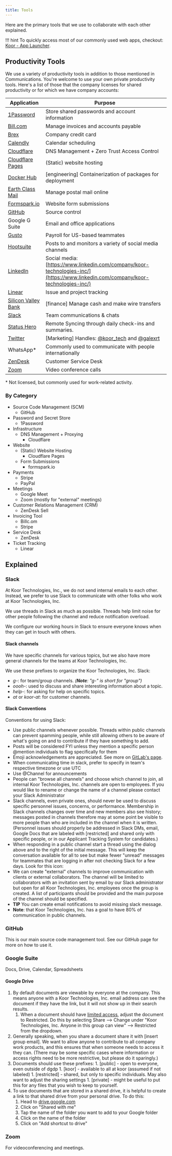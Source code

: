 ```yaml
---
title: Tools
---
```


Here are the primary tools that we use to collaborate with each other explained.

!!! hint
    To quickly access most of our commonly used web apps, checkout: [Koor - App Launcher](https://koorinc.cloudflareaccess.com/#/Launcher).

## Productivity Tools

We use a variety of productivity tools in addition to those mentioned in Communications. You're welcome to use your own private productivity tools. Here's a list of those that the company licenses for shared productivity or for which we have company accounts:

| **Application**                                     | **Purpose**                                                                                                                     |
| --------------------------------------------------- | ------------------------------------------------------------------------------------------------------------------------------- |
| [1Password](https://1password.com/)                 | Store shared passwords and account information                                                                                  |
| [Bill.com](https://www.bill.com/)                   | Manage invoices and accounts payable                                                                                            |
| [Brex](https://www.brex.com/)                       | Company credit card                                                                                                             |
| [Calendly](https://calendly.com/)                   | Calendar scheduling                                                                                                             |
| [Cloudflare](https://cloudflare.com/)               | DNS Management + Zero Trust Access Control                                                                                      |
| [Cloudflare Pages](https://pages.cloudflare.com/)   | (Static) website hosting                                                                                                        |
| [Docker Hub](https://www.docker.com/)               | \[engineering\] Containerization of packages for deployment                                                                     |
| [Earth Class Mail](https://www.earthclassmail.com/) | Manage postal mail online                                                                                                       |
| [Formspark.io](https://formspark.io/)               | Website form submissions                                                                                                        |
| [GitHub](https://github.com/)                       | Source control                                                                                                                  |
| Google G Suite                                      | Email and office applications                                                                                                   |
| [Gusto](https://gusto.com/)                         | Payroll for US-based teammates                                                                                                  |
| [Hootsuite](https://www.hootsuite.com/)             | Posts to and monitors a variety of social media channels                                                                        |
| [LinkedIn](https://www.linkedin.com/)               | Social media:[https://www.linkedin.com/company/koor-technologies-inc/](https://www.linkedin.com/company/koor-technologies-inc/) |
| [Linear](https://linear.app/)                       | Issue and project tracking                                                                                                      |
| [Silicon Valley Bank](https://www.svb.com/)         | \[finance\] Manage cash and make wire transfers                                                                                 |
| [Slack](https://slack.com/)                         | Team communications & chats                                                                                                     |
| [Status Hero](https://statushero.com/)              | Remote Syncing through daily check-ins and summaries.                                                                           |
| [Twitter](https://twitter.com/)                     | \[Marketing\] Handles: [@koor_tech](https://twitter.com/koor_tech) and [@galexrt](https://twitter.com/galexrt)                  |
| WhatsApp*                                           | Commonly used to communicate with people internationally                                                                        |
| [ZenDesk](https://www.zendesk.com/)                 | Customer Service Desk                                                                                                           |
| [Zoom](https://zoom.us/)                            | Video conference calls                                                                                                          |

\* Not licensed, but commonly used for work-related activity.

### By Category

* Source Code Management (SCM)
    * GitHub
* Password and Secret Store
    * 1Password
* Infrastructure
    * DNS Management + Proxying
        * Cloudflare
* Website
    * (Static) Website Hosting
        * Cloudflare Pages
    * Form Submissions
        * formspark.io
* Payments
    * Stripe
    * PayPal
* Meetings
    * Google Meet
    * Zoom (mostly for "external" meetings)
* Customer Relations Management (CRM)
    * ZenDesk Sell
* Invoicing Tool
    * Billc.om
    * Stripe
* Service Desk
    * ZenDesk
* Ticket Tracking
    * Linear

## Explained

### Slack

At Koor Technologies, Inc., we do not send internal emails to each other. Instead, we prefer to use Slack to communicate with other folks who work at Koor Technologies, Inc.

We use threads in Slack as much as possible. Threads help limit noise for other people following the channel and reduce notification overload.

We configure our working hours in Slack to ensure everyone knows when they can get in touch with others.

#### Slack channels

We have specific channels for various topics, but we also have more general channels for the teams at Koor Technologies, Inc.

We use these prefixes to organize the Koor Technologies, Inc. Slack:

* *g-*: for team/group channels. *(**Note**: "g-" is short for "group")*
* *oooh-*: used to discuss and share interesting information about a topic.
* *help-*: for asking for help on specific topics.
* *at* or *koor-at*: for customer channels.

#### Slack Conventions

Conventions for using Slack:

* Use public channels whenever possible. Threads within public channels can prevent spamming people, while still allowing others to be aware of what's going on and to contribute if they have something to add.
* Posts will be considered FYI unless they mention a specific person @mention individuals to flag specifically for them
* Emoji acknowledgements are appreciated. See more on [GitLab's page](https://about.gitlab.com/company/culture/all-remote/informal-communication/#using-emojis-to-convey-emotion).
* When communicating time in slack, prefer to specify in team's respective timezone or use UTC
* Use @Channel for announcements
* People can "browse all channels" and choose which channel to join, all internal Koor Technologies, Inc. channels are open to employees. If you would like to rename or change the name of a channel please contact your Slack Administrator
* Slack channels, even private ones, should never be used to discuss specific personnel issues, concerns, or performance. Membership in Slack channels changes over time and new members also see history; messages posted in channels therefore may at some point be visible to more people than who are included in the channel when it is written. (Personnel issues should properly be addressed in Slack DMs, email, Google Docs that are labeled with \[restricted\] and shared only with specific people, or in our Applicant Tracking System for candidates.)
* When responding in a public channel start a thread using the dialog above and to the right of the initial message. This will keep the conversation available for all to see but make fewer "unread" messages for teammates that are logging in after not checking Slack for a few days. Look for this icon:
* We can create "external" channels to improve communication with clients or external collaborators. The channel will be limited to collaborators with an invitation sent by email by our Slack administrator but open for all Koor Technologies, Inc. employees once the group is created. A list of participants should be provided and the main purpose of the channel should be specified.
* **TIP** You can create email notifications to avoid missing slack message.
* **Note**: that Koor Technologies, Inc. has a goal to have 80% of communication in public channels.

### GitHub

This is our main source code management tool. See our GitHub page for more on how to use it.

### Google Suite

Docs, Drive, Calendar, Spreadsheets

#### Google Drive

1. By default documents are viewable by everyone at the company. This means anyone with a Koor Technologies, Inc. email address can see the document if they have the link, but it will not show up in their search results.
    1. When a document should have [limited access](communication.md#limited-access), adjust the document to Restricted. Do this by selecting Share \--\> Change under "Koor Technologies, Inc. Anyone in this group can view" \--\> Restricted from the dropdown.
2. Generally speaking, when you share a document share it with \[insert group email\]. We want to allow anyone to contribute to all company work products, and this ensures that when someone needs to access it they can. (There may be some specific cases where information or access rights need to be more restrictive, but please do it sparingly.)
3. Documents should use these prefixes: 1. \[public\] - open to everyone, even outside of dgdp 1. \[koor\] - available to all at koor (assumed if not labeled) 1. \[restricted\] - shared, but only to specific individuals. May also want to adjust the sharing settings 1. \[private\] - might be useful to put this for any files that you wish to keep to yourself.
4. To use documents that are stored in a shared drive, it is helpful to create a link to that shared drive from your personal drive. To do this:
    1. Head to [drive.google.com](https://drive.google.com/)
    2. Click on "Shared with me"
    3. Tap the name of the folder you want to add to your Google folder
    4. Click on the name of the folder
    5. Click on "Add shortcut to drive"

### Zoom

For videoconferencing and meetings.
